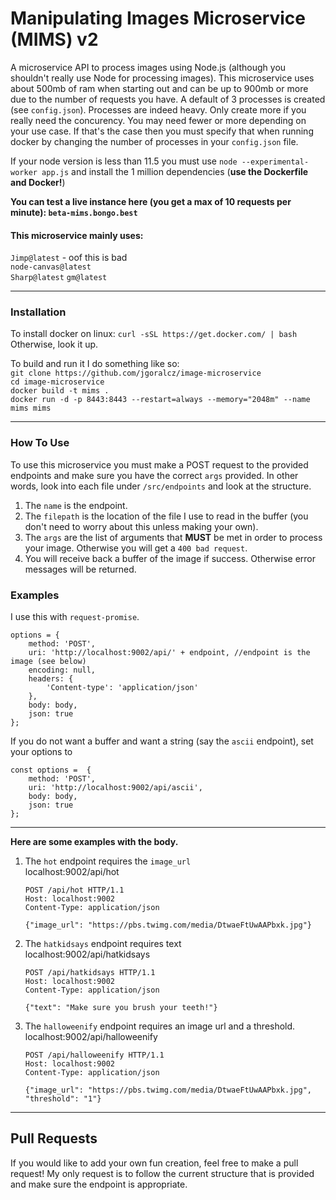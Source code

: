 # Manipulating Images Microservice (MIMS) v2
A microservice API to process images using Node.js (although you shouldn't really use Node for processing images).
This microservice uses about 500mb of ram when starting out and can be up to 900mb or more due to the number of requests you have.
A default of 3 processes is created (see `config.json`). Processes are indeed heavy. Only create more if you really need the concurency. 
You may need fewer or more depending on your use case. If that's the case then you must specify that when running
docker by changing the number of processes in your `config.json` file.

If your node version is less than 11.5 you must use `node --experimental-worker app.js` and install the 1 million dependencies (**use the Dockerfile and Docker!**)

**You can test a live instance here (you get a max of 10 requests per minute): `beta-mims.bongo.best`**

#### This microservice mainly uses:
`Jimp@latest` - oof this is bad \
`node-canvas@latest` \
`Sharp@latest`
`gm@latest`

___

### Installation
To install docker on linux: `curl -sSL https://get.docker.com/ | bash` \
Otherwise, look it up.

To build and run it I do something like so: \
`git clone https://github.com/jgoralcz/image-microservice` \
`cd image-microservice` \
`docker build -t mims .` \
`docker run -d -p 8443:8443 --restart=always --memory="2048m" --name mims mims`

___

### How To Use
To use this microservice you must make a POST request to the provided endpoints and make sure you have
the correct `args` provided. In other words, look into each file under `/src/endpoints` and look at the structure.

1) The `name` is the endpoint.
2) The `filepath` is the location of the file I use to read in the buffer (you don't need to worry about this unless making your own).
3) The `args` are the list of arguments that **MUST** be met in order to process your image. Otherwise you will get a `400 bad request`.
4) You will receive back a buffer of the image if success. Otherwise error messages will be returned.

### Examples

I use this with `request-promise`.
```$xslt
options = {
    method: 'POST',
    uri: 'http://localhost:9002/api/' + endpoint, //endpoint is the image (see below)
    encoding: null,
    headers: {
        'Content-type': 'application/json'
    },
    body: body,
    json: true
};
```
If you do not want a buffer and want a string (say the `ascii` endpoint), set your options to
```$xslt
const options =  {
    method: 'POST',
    uri: 'http://localhost:9002/api/ascii',
    body: body,
    json: true
};
```
_____
**Here are some examples with the body.**

1) The `hot` endpoint requires the `image_url` \
localhost:9002/api/hot
    ```$xslt
    POST /api/hot HTTP/1.1
    Host: localhost:9002
    Content-Type: application/json
    
    {"image_url": "https://pbs.twimg.com/media/DtwaeFtUwAAPbxk.jpg"}
    ```

2) The `hatkidsays` endpoint requires text \
localhost:9002/api/hatkidsays
    ```$xslt
    POST /api/hatkidsays HTTP/1.1
    Host: localhost:9002
    Content-Type: application/json
    
    {"text": "Make sure you brush your teeth!"}
    ```
3) The `halloweenify` endpoint requires an image url and a threshold. \
localhost:9002/api/halloweenify

    ```$xslt
    POST /api/halloweenify HTTP/1.1
    Host: localhost:9002
    Content-Type: application/json

    {"image_url": "https://pbs.twimg.com/media/DtwaeFtUwAAPbxk.jpg", "threshold": "1"}
    ```

___

## Pull Requests
If you would like to add your own fun creation, feel free to make a pull request!
My only request is to follow the current structure that is provided and make sure the endpoint is appropriate.


